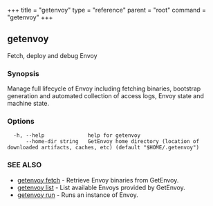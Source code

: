 +++
title = "getenvoy"
type = "reference"
parent = "root"
command = "getenvoy"
+++
## getenvoy

Fetch, deploy and debug Envoy

### Synopsis

Manage full lifecycle of Envoy including fetching binaries,
bootstrap generation and automated collection of access logs, Envoy state and machine state.

### Options

```
  -h, --help              help for getenvoy
      --home-dir string   GetEnvoy home directory (location of downloaded artifacts, caches, etc) (default "$HOME/.getenvoy")
```

### SEE ALSO

* [getenvoy fetch](/reference/getenvoy_fetch)	 - Retrieve Envoy binaries from GetEnvoy.
* [getenvoy list](/reference/getenvoy_list)	 - List available Envoys provided by GetEnvoy.
* [getenvoy run](/reference/getenvoy_run)	 - Runs an instance of Envoy.

